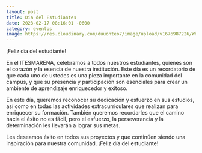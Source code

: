```yaml
---
layout: post
title: Dia del Estudiantes
date: 2023-02-17 08:16:01 -0600
category: eventos
image: https://res.cloudinary.com/duuonteo7/image/upload/v1676987226/WhatsApp_Image_2023-02-20_at_12.33.04_PM.jpg
---
```

¡Feliz día del estudiante!

En el ITESMARENA, celebramos a todos nuestros estudiantes, quienes son el corazón y la esencia de nuestra institución. Este día es un recordatorio de que cada uno de ustedes es una pieza importante en la comunidad del campus, y que su presencia y participación son esenciales para crear un ambiente de aprendizaje enriquecedor y exitoso.

En este día, queremos reconocer su dedicación y esfuerzo en sus estudios, así como en todas las actividades extracurriculares que realizan para enriquecer su formación. También queremos recordarles que el camino hacia el éxito no es fácil, pero el esfuerzo, la perseverancia y la determinación les llevarán a lograr sus metas.

Les deseamos éxito en todos sus proyectos y que continúen siendo una inspiración para nuestra comunidad. ¡Feliz día del estudiante!
